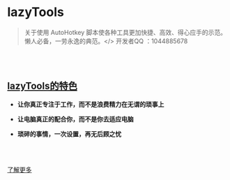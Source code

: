 # **lazyTools**
> 关于使用 AutoHotkey 脚本使各种工具更加快捷、高效、得心应手的示范。懒人必备，一劳永逸的典范。</>
> 开发者QQ ：1044885678

<br>
<br>

## [lazyTools的特色](https://xiazuomo.github.io/lazyTools)

- **让你真正专注于工作，而不是浪费精力在无谓的琐事上**

- **让电脑真正的配合你，而不是你去适应电脑**

- **琐碎的事情，一次设置，再无后顾之忧**
<br>

<br>

[了解更多](https://xiazuomo.github.io/lazyTools)
